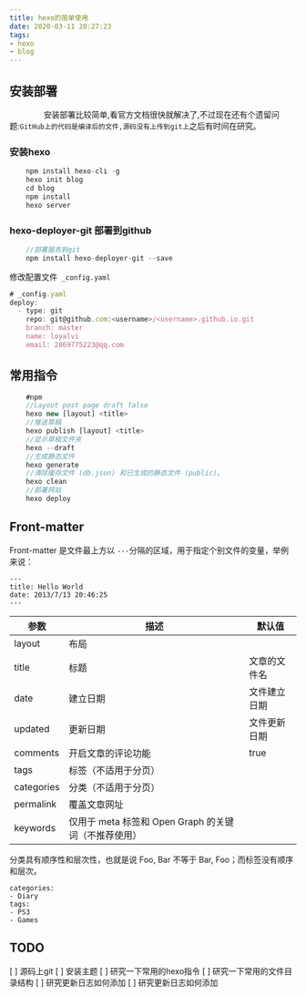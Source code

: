 ```yaml
---
title: hexo的简单使用
date: 2020-03-11 20:27:23
tags: 
- hexo
- blog
---
```


## 安装部署
　　
　　安装部署比较简单,看官方文档很快就解决了,不过现在还有个遗留问题:`GitHub上的代码是编译后的文件,源码没有上传到git上`之后有时间在研究。

### 安装hexo
```JavaScript {.line-numbers}
    npm install hexo-cli -g
    hexo init blog
    cd blog
    npm install
    hexo server
```
### hexo-deployer-git 部署到github
```JavaScript {.line-numbers}
    //部署服务到git
    npm install hexo-deployer-git --save
```
修改配置文件` _config.yaml`
```JavaScript {.line-numbers}
# _config.yaml
deploy:
  - type: git
    repo: git@github.com:<username>/<username>.github.io.git
    branch: master
    name: loyalvi
    email: 2869775223@qq.com
```
## 常用指令

```JavaScript {.line-numbers}
    #npm
    //Layout post page draft false
    hexo new [layout] <title>
    //推送草稿
    hexo publish [layout] <title>
    //显示草稿文件夹
    hexo --draft 
    //生成静态文件
    hexo generate 
    //清除缓存文件 (db.json) 和已生成的静态文件 (public)。
    hexo clean 
    //部署网站
    hexo deploy
```

## Front-matter

Front-matter 是文件最上方以 `---`分隔的区域，用于指定个别文件的变量，举例来说：
```
---
title: Hello World
date: 2013/7/13 20:46:25
---
```



|参数	|描述		|默认值|
|--	|--	|--	|
|layout	|布局		||
|title	|标题		|文章的文件名|
|date	|建立日期	|文件建立日期											|
|updated	|更新日期	|文件更新日期											|
|comments	|开启文章的评论功能|true													|
|tags	|标签（不适用于分页）|														|
|categories	|分类（不适用于分页）|														|
|permalink	|覆盖文章网址|														|
|keywords	|仅用于 meta 标签和 Open Graph 的关键词（不推荐使用）	|

分类具有顺序性和层次性，也就是说 Foo, Bar 不等于 Bar, Foo；而标签没有顺序和层次。
```
categories:
- Diary
tags:
- PS3
- Games
```
## TODO
[ ] 源码上git
[ ] 安装主题
[ ] 研究一下常用的hexo指令
[ ] 研究一下常用的文件目录结构
[ ] 研究更新日志如何添加
[ ] 研究更新日志如何添加


